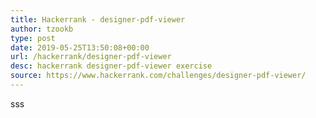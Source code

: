 ```yaml
---
title: Hackerrank - designer-pdf-viewer
author: tzookb
type: post
date: 2019-05-25T13:50:08+00:00
url: /hackerrank/designer-pdf-viewer
desc: hackerrank designer-pdf-viewer exercise
source: https://www.hackerrank.com/challenges/designer-pdf-viewer/
---
```

sss